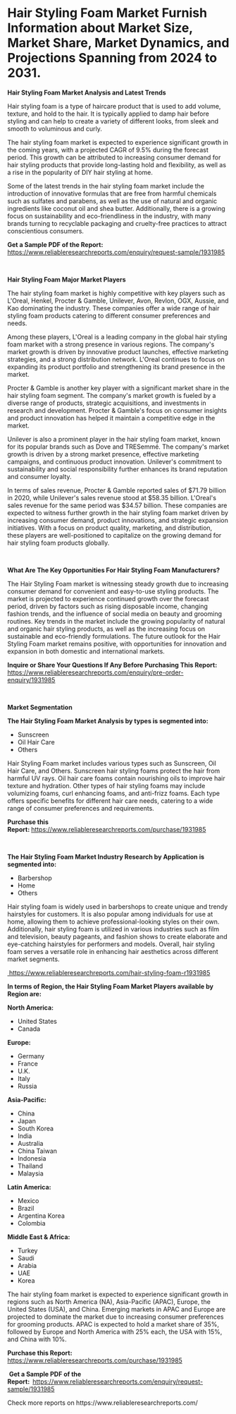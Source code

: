 <p><h1>Hair Styling Foam Market Furnish Information about Market Size, Market Share, Market Dynamics, and Projections Spanning from 2024 to 2031.</h1></p><p><strong>Hair Styling Foam Market Analysis and Latest Trends</strong></p>
<p><p>Hair styling foam is a type of haircare product that is used to add volume, texture, and hold to the hair. It is typically applied to damp hair before styling and can help to create a variety of different looks, from sleek and smooth to voluminous and curly.</p><p>The hair styling foam market is expected to experience significant growth in the coming years, with a projected CAGR of 9.5% during the forecast period. This growth can be attributed to increasing consumer demand for hair styling products that provide long-lasting hold and flexibility, as well as a rise in the popularity of DIY hair styling at home.</p><p>Some of the latest trends in the hair styling foam market include the introduction of innovative formulas that are free from harmful chemicals such as sulfates and parabens, as well as the use of natural and organic ingredients like coconut oil and shea butter. Additionally, there is a growing focus on sustainability and eco-friendliness in the industry, with many brands turning to recyclable packaging and cruelty-free practices to attract conscientious consumers.</p></p>
<p><strong>Get a Sample PDF of the Report:&nbsp;</strong> <a href="https://www.reliableresearchreports.com/enquiry/request-sample/1931985">https://www.reliableresearchreports.com/enquiry/request-sample/1931985</a></p>
<p>&nbsp;</p>
<p><strong>Hair Styling Foam Major Market Players</strong></p>
<p><p>The hair styling foam market is highly competitive with key players such as L'Oreal, Henkel, Procter & Gamble, Unilever, Avon, Revlon, OGX, Aussie, and Kao dominating the industry. These companies offer a wide range of hair styling foam products catering to different consumer preferences and needs.</p><p>Among these players, L'Oreal is a leading company in the global hair styling foam market with a strong presence in various regions. The company's market growth is driven by innovative product launches, effective marketing strategies, and a strong distribution network. L'Oreal continues to focus on expanding its product portfolio and strengthening its brand presence in the market.</p><p>Procter & Gamble is another key player with a significant market share in the hair styling foam segment. The company's market growth is fueled by a diverse range of products, strategic acquisitions, and investments in research and development. Procter & Gamble's focus on consumer insights and product innovation has helped it maintain a competitive edge in the market.</p><p>Unilever is also a prominent player in the hair styling foam market, known for its popular brands such as Dove and TRESemmé. The company's market growth is driven by a strong market presence, effective marketing campaigns, and continuous product innovation. Unilever's commitment to sustainability and social responsibility further enhances its brand reputation and consumer loyalty.</p><p>In terms of sales revenue, Procter & Gamble reported sales of $71.79 billion in 2020, while Unilever's sales revenue stood at $58.35 billion. L'Oreal's sales revenue for the same period was $34.57 billion. These companies are expected to witness further growth in the hair styling foam market driven by increasing consumer demand, product innovations, and strategic expansion initiatives. With a focus on product quality, marketing, and distribution, these players are well-positioned to capitalize on the growing demand for hair styling foam products globally.</p></p>
<p>&nbsp;</p>
<p><strong>What Are The Key Opportunities For Hair Styling Foam Manufacturers?</strong></p>
<p><p>The Hair Styling Foam market is witnessing steady growth due to increasing consumer demand for convenient and easy-to-use styling products. The market is projected to experience continued growth over the forecast period, driven by factors such as rising disposable income, changing fashion trends, and the influence of social media on beauty and grooming routines. Key trends in the market include the growing popularity of natural and organic hair styling products, as well as the increasing focus on sustainable and eco-friendly formulations. The future outlook for the Hair Styling Foam market remains positive, with opportunities for innovation and expansion in both domestic and international markets.</p></p>
<p><strong>Inquire or Share Your Questions If Any Before Purchasing This Report:</strong> <a href="https://www.reliableresearchreports.com/enquiry/pre-order-enquiry/1931985">https://www.reliableresearchreports.com/enquiry/pre-order-enquiry/1931985</a></p>
<p>&nbsp;</p>
<p><strong>Market Segmentation</strong></p>
<p><strong>The Hair Styling Foam Market Analysis by types is segmented into:</strong></p>
<p><ul><li>Sunscreen</li><li>Oil Hair Care</li><li>Others</li></ul></p>
<p><p>Hair Styling Foam market includes various types such as Sunscreen, Oil Hair Care, and Others. Sunscreen hair styling foams protect the hair from harmful UV rays. Oil hair care foams contain nourishing oils to improve hair texture and hydration. Other types of hair styling foams may include volumizing foams, curl enhancing foams, and anti-frizz foams. Each type offers specific benefits for different hair care needs, catering to a wide range of consumer preferences and requirements.</p></p>
<p><strong>Purchase this Report:&nbsp;</strong><a href="https://www.reliableresearchreports.com/purchase/1931985">https://www.reliableresearchreports.com/purchase/1931985</a></p>
<p>&nbsp;</p>
<p><strong>The Hair Styling Foam Market Industry Research by Application is segmented into:</strong></p>
<p><ul><li>Barbershop</li><li>Home</li><li>Others</li></ul></p>
<p><p>Hair styling foam is widely used in barbershops to create unique and trendy hairstyles for customers. It is also popular among individuals for use at home, allowing them to achieve professional-looking styles on their own. Additionally, hair styling foam is utilized in various industries such as film and television, beauty pageants, and fashion shows to create elaborate and eye-catching hairstyles for performers and models. Overall, hair styling foam serves a versatile role in enhancing hair aesthetics across different market segments.</p></p>
<p><a href="https://www.reliableresearchreports.com/hair-styling-foam-r1931985">&nbsp;https://www.reliableresearchreports.com/hair-styling-foam-r1931985</a></p>
<p><strong>In terms of Region, the Hair Styling Foam Market Players available by Region are:</strong></p>
<p>
    <p> <strong> North America: </strong>
        <ul>
            <li>United States</li>
            <li>Canada</li>
        </ul>
        </p> 
    <p> <strong> Europe: </strong>
        <ul>
            <li>Germany</li>
            <li>France</li>
            <li>U.K.</li>
            <li>Italy</li>
            <li>Russia</li>
        </ul>
        </p> 
    <p> <strong> Asia-Pacific: </strong>
        <ul>
            <li>China</li>
            <li>Japan</li>
            <li>South Korea</li>
            <li>India</li>
            <li>Australia</li>
            <li>China Taiwan</li>
            <li>Indonesia</li>
            <li>Thailand</li>
            <li>Malaysia</li>
        </ul>
        </p> 
    <p> <strong> Latin America: </strong>
        <ul>
            <li>Mexico</li>
            <li>Brazil</li>
            <li>Argentina Korea</li>
            <li>Colombia</li>
        </ul>
        </p> 
    <p> <strong> Middle East & Africa: </strong>
        <ul>
            <li>Turkey</li>
            <li>Saudi</li>
            <li>Arabia</li>
            <li>UAE</li>
            <li>Korea</li>
        </ul>
    </p>
    </p>
<p><p>The hair styling foam market is expected to experience significant growth in regions such as North America (NA), Asia-Pacific (APAC), Europe, the United States (USA), and China. Emerging markets in APAC and Europe are projected to dominate the market due to increasing consumer preferences for grooming products. APAC is expected to hold a market share of 35%, followed by Europe and North America with 25% each, the USA with 15%, and China with 10%.</p></p>
<p><strong>Purchase this Report: </strong><a href="https://www.reliableresearchreports.com/purchase/1931985">https://www.reliableresearchreports.com/purchase/1931985</a></p>
<p>&nbsp;<strong>Get a Sample PDF of the Report:&nbsp;&nbsp;</strong><a href="https://www.reliableresearchreports.com/enquiry/request-sample/1931985">https://www.reliableresearchreports.com/enquiry/request-sample/1931985</a></p>
<p><strong></strong></p>
<p>Check more reports on https://www.reliableresearchreports.com/</p>